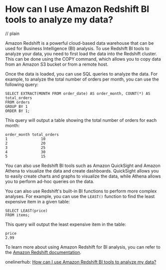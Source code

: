 # How can I use Amazon Redshift BI tools to analyze my data?
// plain

Amazon Redshift is a powerful cloud-based data warehouse that can be used for Business Intelligence (BI) analysis. To use Redshift BI tools to analyze your data, you need to first load the data into the Redshift cluster. This can be done using the COPY command, which allows you to copy data from an Amazon S3 bucket or from a remote host.

Once the data is loaded, you can use SQL queries to analyze the data. For example, to analyze the total number of orders per month, you can use the following query:

```
SELECT EXTRACT(MONTH FROM order_date) AS order_month, COUNT(*) AS total_orders
FROM orders
GROUP BY 1
ORDER BY 1;
```

This query will output a table showing the total number of orders for each month:

```
order_month	total_orders
1				10
2				20
3				25
4				30
5				15
```

You can also use Redshift BI tools such as Amazon QuickSight and Amazon Athena to visualize the data and create dashboards. QuickSight allows you to easily create charts and graphs to visualize the data, while Athena allows you to perform ad-hoc queries on the data.

You can also use Redshift's built-in BI functions to perform more complex analyses. For example, you can use the `LEAST()` function to find the least expensive item in a given table:

```
SELECT LEAST(price)
FROM items;
```

This query will output the least expensive item in the table:

```
price
2.99
```

To learn more about using Amazon Redshift for BI analysis, you can refer to the [Amazon Redshift documentation](https://docs.aws.amazon.com/redshift/latest/gsg/rs-gsg-overview.html).

onelinerhub: [How can I use Amazon Redshift BI tools to analyze my data?](https://onelinerhub.com/amazon-redshift/how-can-i-use-amazon-redshift-bi-tools-to-analyze-my-data)